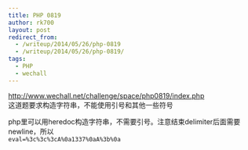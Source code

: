 ```yaml
---
title: PHP 0819
author: rk700
layout: post
redirect_from: 
  - /writeup/2014/05/26/php-0819
  - /writeup/2014/05/26/php-0819/
tags:
  - PHP
  - wechall
---
```

<a href="http://www.wechall.net/challenge/space/php0819/index.php" target="_blank">http://www.wechall.net/challenge/space/php0819/index.php</a>  
这道题要求构造字符串，不能使用引号和其他一些符号

php里可以用heredoc构造字符串，不需要引号。注意结束delimiter后面需要newline，所以  
`eval=%3c%3c%3cA%0a1337%0aA%3b%0a`
